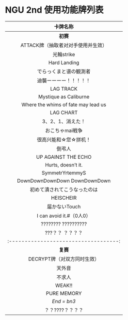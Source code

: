# NGU 2nd 使用功能牌列表

| **卡牌名称**                                |
|:-----------------------------------:|
| **初赛**                                  |
| ATTACK牌（抽取者对对手使用并生效）                |
| 光輪strike                            |
| Hard Landing                        |
| でらっくまと谱の観測者                         |
| 迪襲ーーーー！！！！！                         |
| LAG TRACK                           |
| Mystique as Caliburne               |
| Where the whims of fate may lead us |
| LAG CHART                           |
| 3、2、1、消えた！                          |
| おこちゃmai戦争                           |
| 很高兴能和☆您☆拼机！                         |
| 倒弔人                                 |
| UP AGAINST THE ECHO                 |
| Hurts, doesn’t it.                  |
| SymmetrYrtemmyS                     |
| DownDownDownDown  DownDownDown          |
| 初めて潰されてこうなったのは                      |
| HEISCHEIR                           |
| 届かないTouch                           |
| I can avoid it.#（0人0）               |
| ???????? ??????????                 |
| ???？？ ？？？？                          |
|:-----------------------------------:|
| **复赛**                                  |
| DECRYPT牌（对双方同时生效）                   |
| 天外音                                 |
| 不求人                                 |
| WEAK!!                              |
| PURE MEMORY                         |
| *End = bn3*                         |
| ？？????？？？？                          |
